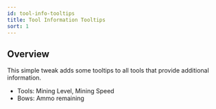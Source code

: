```yaml
---
id: tool-info-tooltips
title: Tool Information Tooltips
sort: 1
---
```


## Overview

This simple tweak adds some tooltips to all tools that provide additional information.

- Tools: Mining Level, Mining Speed
- Bows: Ammo remaining
